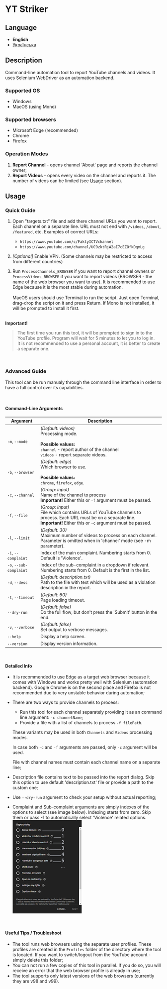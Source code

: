 # YT Striker

## Language
* **English**
* [Українська](Docs/README_UA.md)

## Description
Command-line automation tool to report YouTube channels and videos. It uses Selenium WebDriver as an automation backend.

### Supported OS
* Windows
* MacOS (using Mono)

### Supported browsers
* Microsoft Edge (recommended)
* Chrome
* Firefox

### Operation Modes
1. **Report Channel** - opens channel 'About' page and reports the channel owner;
1. **Report Videos** - opens every video on the channel and reports it. The number of videos can be limited (see [Usage](#usage) section).


## Usage

### Quick Guide

1. Open "targets.txt" file and add there channel URLs you want to report. Each channel on a separate line. URL must not end with `/videos`, `/about`, `/featured`, etc. Examples of correct URLs:
    * `https://www.youtube.com/c/FaktyICTVchannel`
    * `https://www.youtube.com/channel/UC9zktRjA2aI7cEZOfkDqmLg`

1. *\[Optional\]* Enable VPN. (Some channels may be restricted to access from different countries)

1. Run `ProcessChannels_BROWSER` if you want to report channel owners or `ProcessVideos_BROWSER` if you want to report videos (BROWSER - the name of the web browser you want to use). It is recommended to use Edge because it is the most stable during automation.<br><br>
MacOS users should use Terminal to run the script. Just open Terminal, drag-drop the script on it and press Return. If Mono is not installed, it will be prompted to install it first.
<br><br>

**Important!**<br>
>The first time you run this tool, it will be prompted to sign in to the YouTube profile. Program will wait for 5 minutes to let you to log in.<br>
It is not recommended to use a personal account, it is better to create a separate one.

<br>

### Advanced Guide

This tool can be run manualy through the command line interface in order to have a full control over its capabilities.

<br>

#### **Command-Line Arguments**

|      Argument       | Description                   |
| ------------------- | ----------------------------- |
| `-m`, `--mode`      | *(Default: videos)*<br>Processing mode. <br><br>**Possible values:**<br>`channel` - report author of the channel<br>`videos` - report separate videos. |
| `-b`, `--browser`   | *(Default: edge)*<br>Which browser to use.<br><br>**Possible values:**<br>`chrome`, `firefox`, `edge`. |
| `-c`, `--channel`   | *(Group: input)*<br>Name of the channel to process<br>**Important!** Either this or `-f` argument must be passed. |
| `-f`, `--file`      | *(Group: input)*<br>File which contains URLs of YouTube channels to process. Each URL must be on a separate line.<br>**Important!** Either this or `-c` argument must be passed. |
| `-l`, `--limit`     | *(Default: 30)*<br>Maximum number of videos to process on each channel. Parameter is omitted when in 'channel' mode (see -m parameter). |
| `-i`, `--complaint`     | Index of the main complaint. Numbering starts from 0. Default is 'Violence'. |
| `-o`, `--sub-complaint` | Index of the sub-complaint in a dropdown if relevant. Numbering starts from 0. Default is the first in the list. |
| `-d`, `--desc`          | *(Default: description.txt)*<br>Path to the file with text which will be used as a violation description in the report. |
| `-t`, `--timeout`       | *(Default: 60)*<br>Page loading timeout. |
| `--dry-run`           | *(Default: false)*<br>Do the full flow, but don't press the 'Submit' button in the end. |
| `-v`, `--verbose`       | *(Default: false)*<br>Set output to verbose messages. |
| `--help`              | Display a help screen. |
| `--version`           | Display version information. |

<br>

#### **Detailed Info**

* It is recommended to use Edge as a target web browser because it comes with Windows and works pretty well with Selenium (automation backend). Google Chrome is on the second place and Firefox is not recommended due to very unstable behavior during automation;

* There are two ways to provide channels to process:
  * Run this tool for each channel separately providing it as an command line argument: `-c channelName`;
  * Provide a file with a list of channels to process `-f filePath`.

  These variants may be used in both `Channels` and `Videos` processing modes.

  In case both `-c` and `-f` arguments are passed, only `-c` argument will be used.

  File with channel names must contain each channel name on a separate line;

* Description file contains text to be passed into the report dialog. Skip this option to use default 'description.txt' file or provide a path to the custom one;

* Use `--dry-run` argument to check your setup without actual reporting;

* Complaint and Sub-complaint arguments are simply indexes of the options to select (see image below). Indexing starts from zero. Skip them or pass -1 to automatically select 'Violence' related options.
![Complaint options][complaint-options]

<br>

#### **Useful Tips / Troubleshoot**
- The tool runs web browsers using the separate user profiles. These profiles are created in the `Profiles` folder of the directory where the tool is located. If you want to switch/logout from the YouTube account - simply delete this folder;
- You can not run a few copies of this tool in parallel. If you do so, you will receive an error that the web browser profile is already in use;
- The tool supports only latest versions of the web browsers (currently they are v98 and v99).

[complaint-options]: Docs/img/complaint_options.png "Complaint options"